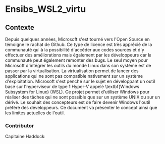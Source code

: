 # Ensibs_WSL2_virtu
## Contexte
Depuis quelques années, Microsoft s'est tourné vers l'Open Source en témoigne le rachat de Github. Ce type de licence est très apprécié de la communauté qui à la possibilité d'accéder aux codes sources et d'y effectuer des améliorations mais également par les développeurs car la communauté peut également remonter des bugs.
Le seul moyen pour Microsoft d'intégrer les outils du monde Linux dans son système est de passer par la virtualisation.
La virtualisation permet de lancer des applications qui ne sont pas compatible nativement sur un système d'exploitation.
Microsoft s'est penché sur le sujet en développant un outil basé sur l'hyperviseur de type 1 Hyper-V appelé \textbf{Windows Subsystem for Linux} (WSL).
Ce projet permet d'utiliser Windows pour réaliser des tâches qui ne sont possible que sur un système UNIX ou sur un dérivé.
Le souhait des concepteurs est de faire devenir Windows l'outil préféré des développeurs. 
Ce document va présenter le concept ainsi que les limites actuelles de l'outil.

### Contributor
Capitaine Haddock: 